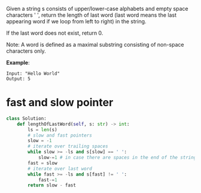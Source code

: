 Given a string s consists of upper/lower-case alphabets and empty space characters ' ', return the length of last word (last word means the last appearing word if we loop from left to right) in the string.

If the last word does not exist, return 0.

Note: A word is defined as a maximal substring consisting of non-space characters only.

**Example**:
```
Input: "Hello World"
Output: 5
```

# fast and slow pointer
```python
class Solution:
    def lengthOfLastWord(self, s: str) -> int:
        ls = len(s)
        # slow and fast pointers
        slow = -1
        # iterate over trailing spaces
        while slow >= -ls and s[slow] == ' ':
            slow-=1 # in case there are spaces in the end of the string
        fast = slow
        # iterate over last word
        while fast >= -ls and s[fast] != ' ':
            fast-=1
        return slow - fast
```